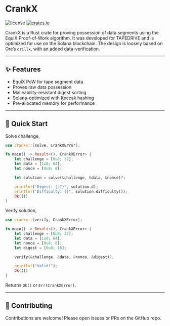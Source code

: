 # CrankX

![license](https://img.shields.io/badge/license-MIT-blue.svg?style=flat)
[![crates.io](https://img.shields.io/crates/v/crankx.svg?style=flat)](https://crates.io/crates/crankx)

CrankX is a Rust crate for proving possession of data segments using the EquiX Proof-of-Work algorithm. It was developed for TAPEDRIVE and is optimized for use on the Solana blockchain. The design is loosely based on Ore’s `drillx`, with an added data-verification.

---

## ✨ Features

- EquiX PoW for tape segment data
- Proves raw data possession
- Malleability-resistant digest sorting
- Solana-optimized with Keccak hashing
- Pre-allocated memory for performance

---

## 🚀 Quick Start

Solve challenge,

```rust
use crankx::{solve, CrankXError};

fn main() -> Result<(), CrankXError> {
    let challenge = [0u8; 32];
    let data = [1u8; 64];
    let nonce = [0u8; 8];

    let solution = solve(&challenge, &data, &nonce)?;

    println!("Digest: {:?}", solution.d);
    println!("Difficulty: {}", solution.difficulty());
    Ok(())
}
```

Verify solution,

```rust
use crankx::{verify, CrankXError};

fn main() -> Result<(), CrankXError> {
    let challenge = [0u8; 32];
    let data = [1u8; 64];
    let nonce = [0u8; 8];
    let digest = [0u8; 16];

    verify(&challenge, &data, &nonce, &digest)?;

    println!("Valid!");
    Ok(())
}
```

Returns `Ok()` or `Err(CrankXError)`.

---

## 🙌 Contributing

Contributions are welcome! Please open issues or PRs on the GitHub repo.

